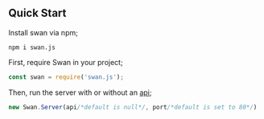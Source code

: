 ## Quick Start

Install swan via npm;
```
npm i swan.js
```

First, require Swan in your project;
```js
const swan = require('swan.js');
```

Then, run the server with or without an [api](API.md);
```js
new Swan.Server(api/*default is null*/, port/*default is set to 80*/)
```
